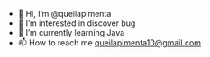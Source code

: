 - 👋 Hi, I’m @queilapimenta
- 👀 I’m interested in discover bug
- 🌱 I’m currently learning Java
- 📫 How to reach me queilapimenta10@gmail.com

<!---
queilapimenta/queilapimenta is a ✨ special ✨ repository because its `README.md` (this file) appears on your GitHub profile.
You can click the Preview link to take a look at your changes.
--->
